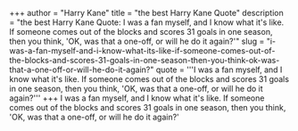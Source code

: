 +++
author = "Harry Kane"
title = "the best Harry Kane Quote"
description = "the best Harry Kane Quote: I was a fan myself, and I know what it's like. If someone comes out of the blocks and scores 31 goals in one season, then you think, 'OK, was that a one-off, or will he do it again?'"
slug = "i-was-a-fan-myself-and-i-know-what-its-like-if-someone-comes-out-of-the-blocks-and-scores-31-goals-in-one-season-then-you-think-ok-was-that-a-one-off-or-will-he-do-it-again?"
quote = '''I was a fan myself, and I know what it's like. If someone comes out of the blocks and scores 31 goals in one season, then you think, 'OK, was that a one-off, or will he do it again?'''
+++
I was a fan myself, and I know what it's like. If someone comes out of the blocks and scores 31 goals in one season, then you think, 'OK, was that a one-off, or will he do it again?'
